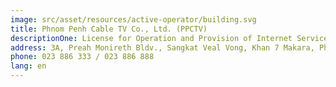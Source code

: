 ```yaml
---
image: src/asset/resources/active-operator/building.svg
title: Phnom Penh Cable TV Co., Ltd. (PPCTV)
descriptionOne: License for Operation and Provision of Internet Service
address: 3A, Preah Monireth Bldv., Sangkat Veal Vong, Khan 7 Makara, Phnom Penh.
phone: 023 886 333 / 023 886 888
lang: en
---
```

